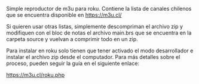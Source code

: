 Simple reproductor de m3u para roku.
Contiene la lista de canales chilenos que se encuentra disponible en https://m3u.cl/

Si quieren usar otras listas, simplemente descompriman el archivo zip y modifiquen con el bloc de notas el archivo main.brs que se encuentra en la carpeta source y vuelvan a comprimir todo en un zip.

Para instalar en roku solo tienen que tener activado el modo desarrollador e instalar el archivo zip desde el computador. Para más detalles sobre el proceso, pueden seguir la guía en el siguiente enlace:

https://m3u.cl/roku.php
